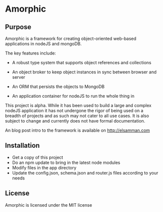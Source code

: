 # Amorphic
## Purpose
Amorphic is a framework for creating object-oriented web-based applications in nodeJS and mongoDB.

The key features include:

- A robust type system that supports object references and collections

- An object broker to keep object instances in sync between browser and server

- An ORM that persists the objects to MongoDB

- An application container for nodeJS to run the whole thing in

This project is alpha.  While it has been used to build a large and complex nodeJS application it has not undergone the rigor of being used on a breadth of projects and as such may not cater to all use cases.  It is also subject to change and currently does not have formal documentation.

An blog post intro to the framework is available on http://elsamman.com

## Installation

* Get a copy of this project
* Do an npm update to bring in the latest node modules
* Modify files in the app directory
* Update the config.json, schema.json and router.js files according to your needs

## License

Amorphic is licensed under the MIT license